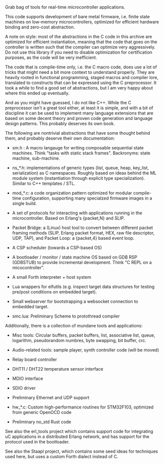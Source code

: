 Grab bag of tools for real-time microcontroller applications. 

This code supports development of bare metal firmware, i.e. finite
state machines on low-memory microcontrollers, optimized for efficient
hardware binding and zero-cost abstraction.

A note on style: most of the abstractions in the C code in this
archive are optimized for efficient instantiation, meaning that the
code that goes on the controller is written such that the compiler can
optimize very aggressively.  Do not use this library if you need to
disable optimization for certification purposes, as the code will be
very inefficient.

The code that is compile-time only, i.e. the C macro code, does use a
lot of tricks that might need a bit more context to understand
properly.  They are heavily rooted in functional programming, staged
macros and compiler lore, translated to constructs that can be
expressed using the C preprocessor.  It took a while to find a good
set of abstractions, but I am very happy about where this ended up
eventually.

And as you might have guessed, I do not like C++.  While the C
preprocessor isn't a great tool either, at least it is simple, and
with a bit of discipline it can be used to implement many language
extensions that are based on some decent theory and proven code
generation and language design patterns.  This probably deserves its
own book.


The following are nontrivial abstractions that have some thought
behind them, and probably deserve their own documentation:

- sm.h : A macro langauge for writing composable sequential state
  machines.  Think "tasks with static stack frames".  Backronyms:
  state machine, sub-machine.

- ns_*.h: implementations of generic types (list, queue, heap,
  key_list, serialization) as C namespaces.  Roughly based on ideas
  behind the ML module system (instantiation through explicit type
  specialization).  Similar to C++ templates / STL.

- mod_*.c: a code organization pattern optimized for modular
  compile-time configuration, supporting many specialzed firmware
  images in a single build.

- A set of protocols for interacting with applications running in the
  microcontroller.  Based on Erlang's {packet,N} and SLIP.
  
- Packet Bridge: a (Linux) host tool to convert between different
  packet framing methods (SLIP, Erlang packet format, HEX, raw file
  descriptor, UDP, TAP), and Packet Loop: a {packet,4} based event
  loop.
  
- A CSP scheduler (towards a CSP-based OS)

- A bootloader / monitor / state machine OS based on GDB RSP (GDBSTUB)
  to provide incremental development.  Think "C REPL on a
  micocontroller".

- A small Forth interpreter + host system

- Lua wrappers for elfutils (e.g. inspect target data structures for
  testing pre/post conditions on embedded target).
  
- Small webserver for bootstrapping a websocket connection to embedded
  target.
  
- smc.lua: Preliminary Scheme to protothread compiler


Additionally, there is a collection of mundane tools and applications:
  
- Misc tools: Circular buffers, packet buffers, list, associative
  list, queue, logarithm, pseudorandom numbres, byte swapping, bit
  buffer, crc.

- Audio-related tools: sample player, synth controller code (will be moved)

- Relay board controller

- DHT11 / DHT22 temperature sensor interface

- MDIO interface

- SDIO driver

- Preliminary Ethernet and UDP support

- hw_*.c: Custom high-performance routines for STM32F103, optimized
  from generic OpenOCD code
  
- Preliminary no_std Rust code



See also the erl_tools project which contains support code for
integrating uC applications in a distributed Erlang network, and has
support for the protocol used in the bootloader.
  
See also the Staapl project, which contains some seed ideas for
techniques used here, but uses a custom Forth dialect instead of C.
